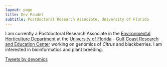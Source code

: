 ```yaml
---
layout: page
title: Dev Paudel
subtitle: Postdoctoral Research Associate, University of Florida
---
```

I am currently a Postdoctoral Research Associate in the [Environmental Horticulture Department](https://hort.ifas.ufl.edu/) at the [University of Florida](http://www.ufl.edu/) - [Gulf Coast Research and Education Center](https://gcrec.ifas.ufl.edu/) working on genomics of *Citrus* and blackberries. I am interested in bioinformatics and plant breeding.

<a class="twitter-timeline" data-width="420" href="https://twitter.com/devomics?ref_src=twsrc%5Etfw">Tweets by devomics</a> <script async src="https://platform.twitter.com/widgets.js" charset="utf-8"></script>
